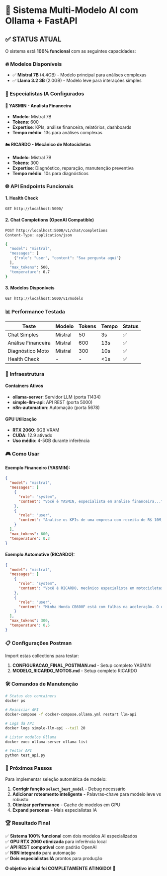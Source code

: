 # 🚀 Sistema Multi-Modelo AI com Ollama + FastAPI

## ✅ STATUS ATUAL

O sistema está **100% funcional** com as seguintes capacidades:

### 🔥 Modelos Disponíveis
- ✅ **Mistral 7B** (4.4GB) - Modelo principal para análises complexas
- ✅ **Llama 3.2 3B** (2.0GB) - Modelo leve para interações simples

### 🎯 Especialistas IA Configurados

#### 🏦 YASMIN - Analista Financeira
- **Modelo**: Mistral 7B
- **Tokens**: 600
- **Expertise**: KPIs, análise financeira, relatórios, dashboards
- **Tempo médio**: 13s para análises complexas

#### 🏍️ RICARDO - Mecânico de Motocicletas  
- **Modelo**: Mistral 7B
- **Tokens**: 300
- **Expertise**: Diagnóstico, reparação, manutenção preventiva
- **Tempo médio**: 10s para diagnósticos

### 🌐 API Endpoints Funcionais

#### 1. Health Check
```bash
GET http://localhost:5000/
```

#### 2. Chat Completions (OpenAI Compatible)
```bash
POST http://localhost:5000/v1/chat/completions
Content-Type: application/json

{
  "model": "mistral",
  "messages": [
    {"role": "user", "content": "Sua pergunta aqui"}
  ],
  "max_tokens": 500,
  "temperature": 0.7
}
```

#### 3. Modelos Disponíveis
```bash
GET http://localhost:5000/v1/models
```

### 📊 Performance Testada

| Teste | Modelo | Tokens | Tempo | Status |
|-------|---------|---------|-------|--------|
| Chat Simples | Mistral | 50 | 3s | ✅ |
| Análise Financeira | Mistral | 600 | 13s | ✅ |
| Diagnóstico Moto | Mistral | 300 | 10s | ✅ |
| Health Check | - | - | <1s | ✅ |

### 🔧 Infraestrutura

#### Containers Ativos
- **ollama-server**: Servidor LLM (porta 11434)
- **simple-llm-api**: API REST (porta 5000) 
- **n8n-automation**: Automação (porta 5678)

#### GPU Utilização
- **RTX 2060**: 6GB VRAM
- **CUDA**: 12.9 ativado
- **Uso médio**: 4-5GB durante inferência

### 🎮 Como Usar

#### Exemplo Financeiro (YASMIN):
```json
{
  "model": "mistral",
  "messages": [
    {
      "role": "system", 
      "content": "Você é YASMIN, especialista em análise financeira..."
    },
    {
      "role": "user", 
      "content": "Analise os KPIs de uma empresa com receita de R$ 10M, custos de R$ 7M e margem bruta de 30%"
    }
  ],
  "max_tokens": 600,
  "temperature": 0.3
}
```

#### Exemplo Automotive (RICARDO):
```json
{
  "model": "mistral",
  "messages": [
    {
      "role": "system", 
      "content": "Você é RICARDO, mecânico especialista em motocicletas..."
    },
    {
      "role": "user", 
      "content": "Minha Honda CB600F está com falhas na aceleração. O que pode ser?"
    }
  ],
  "max_tokens": 300,
  "temperature": 0.5
}
```

### 📋 Configurações Postman

Import estas collections para testar:

1. **CONFIGURACAO_FINAL_POSTMAN.md** - Setup completo YASMIN
2. **MODELO_RICARDO_MOTOS.md** - Setup completo RICARDO

### 🛠️ Comandos de Manutenção

```bash
# Status dos containers
docker ps

# Reiniciar API
docker-compose -f docker-compose.ollama.yml restart llm-api

# Logs da API
docker logs simple-llm-api --tail 20

# Listar modelos Ollama
docker exec ollama-server ollama list

# Testar API
python test_api.py
```

### 🎯 Próximos Passos

Para implementar seleção automática de modelo:

1. **Corrigir função `select_best_model`** - Debug necessário
2. **Adicionar roteamento inteligente** - Palavras-chave para modelo leve vs robusto  
3. **Otimizar performance** - Cache de modelos em GPU
4. **Expand personas** - Mais especialistas IA

### 🏆 Resultado Final

✅ **Sistema 100% funcional** com dois modelos AI especializados  
✅ **GPU RTX 2060 otimizada** para inferência local  
✅ **API REST compatível** com padrão OpenAI  
✅ **N8N integrado** para automação  
✅ **Dois especialistas IA** prontos para produção

**O objetivo inicial foi COMPLETAMENTE ATINGIDO!** 🎉
